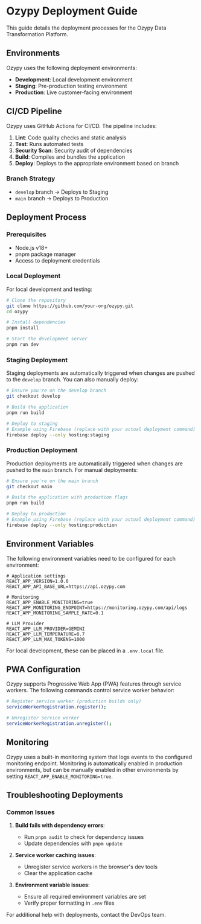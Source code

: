 # Ozypy Deployment Guide

This guide details the deployment processes for the Ozypy Data Transformation Platform.

## Environments

Ozypy uses the following deployment environments:

- **Development**: Local development environment
- **Staging**: Pre-production testing environment
- **Production**: Live customer-facing environment

## CI/CD Pipeline

Ozypy uses GitHub Actions for CI/CD. The pipeline includes:

1. **Lint**: Code quality checks and static analysis
2. **Test**: Runs automated tests
3. **Security Scan**: Security audit of dependencies
4. **Build**: Compiles and bundles the application
5. **Deploy**: Deploys to the appropriate environment based on branch

### Branch Strategy

- `develop` branch → Deploys to Staging
- `main` branch → Deploys to Production

## Deployment Process

### Prerequisites

- Node.js v18+
- pnpm package manager
- Access to deployment credentials

### Local Deployment

For local development and testing:

```bash
# Clone the repository
git clone https://github.com/your-org/ozypy.git
cd ozypy

# Install dependencies
pnpm install

# Start the development server
pnpm run dev
```

### Staging Deployment

Staging deployments are automatically triggered when changes are pushed to the `develop` branch. You can also manually deploy:

```bash
# Ensure you're on the develop branch
git checkout develop

# Build the application
pnpm run build

# Deploy to staging
# Example using Firebase (replace with your actual deployment command)
firebase deploy --only hosting:staging
```

### Production Deployment

Production deployments are automatically triggered when changes are pushed to the `main` branch. For manual deployments:

```bash
# Ensure you're on the main branch
git checkout main

# Build the application with production flags
pnpm run build

# Deploy to production
# Example using Firebase (replace with your actual deployment command)
firebase deploy --only hosting:production
```

## Environment Variables

The following environment variables need to be configured for each environment:

```
# Application settings
REACT_APP_VERSION=1.0.0
REACT_APP_API_BASE_URL=https://api.ozypy.com

# Monitoring
REACT_APP_ENABLE_MONITORING=true
REACT_APP_MONITORING_ENDPOINT=https://monitoring.ozypy.com/api/logs
REACT_APP_MONITORING_SAMPLE_RATE=0.1

# LLM Provider
REACT_APP_LLM_PROVIDER=GEMINI
REACT_APP_LLM_TEMPERATURE=0.7
REACT_APP_LLM_MAX_TOKENS=1000
```

For local development, these can be placed in a `.env.local` file.

## PWA Configuration

Ozypy supports Progressive Web App (PWA) features through service workers. The following commands control service worker behavior:

```bash
# Register service worker (production builds only)
serviceWorkerRegistration.register();

# Unregister service worker
serviceWorkerRegistration.unregister();
```

## Monitoring

Ozypy uses a built-in monitoring system that logs events to the configured monitoring endpoint. Monitoring is automatically enabled in production environments, but can be manually enabled in other environments by setting `REACT_APP_ENABLE_MONITORING=true`.

## Troubleshooting Deployments

### Common Issues

1. **Build fails with dependency errors**:
   - Run `pnpm audit` to check for dependency issues
   - Update dependencies with `pnpm update`

2. **Service worker caching issues**:
   - Unregister service workers in the browser's dev tools
   - Clear the application cache

3. **Environment variable issues**:
   - Ensure all required environment variables are set
   - Verify proper formatting in `.env` files

For additional help with deployments, contact the DevOps team. 